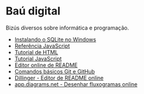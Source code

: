 # Baú digital
<p>Bizús diversos sobre informática e programação.</p>
<ul>
  <li><a href="https://github.com/arataca89/bau/blob/main/instalando_sqlite.md">Instalando o SQLite no Windows</a></li>
  <li><a href="https://developer.mozilla.org/pt-BR/docs/Web/JavaScript/Reference">Referência JavaScript</a></li>
  <li><a href="https://tutorialehtml.com/pt/html-guia-completo-tutorial-html/">Tutorial de HTML</a>  </li>
  <li><a href="https://www.w3schools.com/js/">Tutorial JavaScript</a></li>
  <li><a href="https://readme.so/pt">Editor online de README</a></li>
  <li><a href="https://github.com/Thiago-Nascimento/referencia-git">Comandos básicos Git e GitHub</a.</li>
  <li><a href="https://dillinger.io">Dillinger - Editor de README online</a></li>
  <li><a href="app.diagrams.net">app.diagrams.net - Desenhar fluxogramas online</a.</li>
</ul>  

